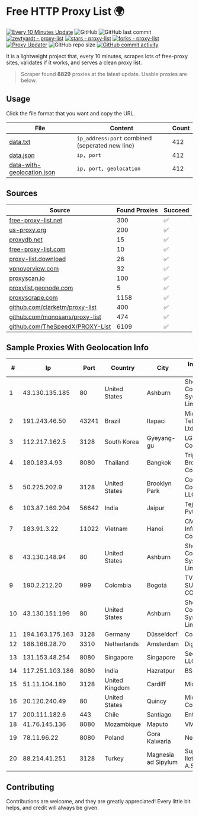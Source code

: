 
# Free HTTP Proxy List 🌍

[![Every 10 Minutes Update](https://github.com/mertguvencli/http-proxy-list/actions/workflows/main.yml/badge.svg?branch=main)](https://github.com/mertguvencli/http-proxy-list/actions/workflows/main.yml)
![GitHub](https://img.shields.io/github/license/mertguvencli/http-proxy-list)
![GitHub last commit](https://img.shields.io/github/last-commit/mertguvencli/http-proxy-list)
[![zevtyardt - proxy-list](https://img.shields.io/static/v1?label=zevtyardt&message=proxy-list&color=blue&logo=github)](https://github.com/zevtyardt/proxy-list "Go to GitHub repo")
[![stars - proxy-list](https://img.shields.io/github/stars/zevtyardt/proxy-list?style=social)](https://github.com/zevtyardt/proxy-list)
[![forks - proxy-list](https://img.shields.io/github/forks/zevtyardt/proxy-list?style=social)](https://github.com/zevtyardt/proxy-list)
[![Proxy Updater](https://github.com/zevtyardt/proxy-list/workflows/Proxy%20Updater/badge.svg)](https://github.com/zevtyardt/proxy-list/actions?query=workflow:"Proxy+Updater")
![GitHub repo size](https://img.shields.io/github/repo-size/zevtyardt/proxy-list)
[![GitHub commit activity](https://img.shields.io/github/commit-activity/m/zevtyardt/proxy-list?logo=commits)](https://github.com/zevtyardt/proxy-list/commits/main)

It is a lightweight project that, every 10 minutes, scrapes lots of free-proxy sites, validates if it works, and serves a clean proxy list.

> Scraper found **8829** proxies at the latest update. Usable proxies are below.

## Usage

Click the file format that you want and copy the URL.

|File|Content|Count|
|----|-------|-----|
|[data.txt](https://raw.githubusercontent.com/mertguvencli/http-proxy-list/main/proxy-list/data.txt)|`ip_address:port` combined (seperated new line)|412|
|[data.json](https://raw.githubusercontent.com/mertguvencli/http-proxy-list/main/proxy-list/data.json)|`ip, port`|412|
|[data-with-geolocation.json](https://raw.githubusercontent.com/mertguvencli/http-proxy-list/main/proxy-list/data-with-geolocation.json)|`ip, port, geolocation`|412|

## Sources

|Source|Found Proxies|Succeed|
|------|-------------|-------|
|[free-proxy-list.net](https://free-proxy-list.net)|300|✅|
|[us-proxy.org](https://www.us-proxy.org)|200|✅|
|[proxydb.net](http://proxydb.net)|15|✅|
|[free-proxy-list.com](https://free-proxy-list.com/?page=&port=&type%5B%5D=http&type%5B%5D=https&up_time=0&search=Search)|10|✅|
|[proxy-list.download](https://www.proxy-list.download/HTTP)|26|✅|
|[vpnoverview.com](https://vpnoverview.com/privacy/anonymous-browsing/free-proxy-servers)|32|✅|
|[proxyscan.io](https://www.proxyscan.io)|100|✅|
|[proxylist.geonode.com](https://proxylist.geonode.com/api/proxy-list?limit=300&page=1&sort_by=lastChecked&sort_type=desc&protocols=http,https)|5|✅|
|[proxyscrape.com](https://api.proxyscrape.com/v2/?request=displayproxies&protocol=http&timeout=10000&country=all&ssl=all&anonymity=all)|1158|✅|
|[github.com/clarketm/proxy-list](https://raw.githubusercontent.com/clarketm/proxy-list/master/proxy-list-raw.txt)|400|✅|
|[github.com/monosans/proxy-list](https://raw.githubusercontent.com/monosans/proxy-list/main/proxies/http.txt)|474|✅|
|[github.com/TheSpeedX/PROXY-List](https://raw.githubusercontent.com/TheSpeedX/PROXY-List/master/http.txt)|6109|✅|


## Sample Proxies With Geolocation Info

|#|Ip|Port|Country|City|Internet Service Provider|
|-|--|----|-------|----|-------------------------|
|1|43.130.135.185|80|United States|Ashburn|Shenzhen Tencent Computer Systems Company Limited|
|2|191.243.46.50|43241|Brazil|Itapaci|Microturbo Telecomunicacoes Ltda-me|
|3|112.217.162.5|3128|South Korea|Gyeyang-gu|LG DACOM Corporation|
|4|180.183.4.93|8080|Thailand|Bangkok|Triple T Broadband Public Company Limited|
|5|50.225.202.9|3128|United States|Brooklyn Park|Comcast Cable Communications, LLC|
|6|103.87.169.204|56642|India|Jaipur|Tejays Industries Pvt Ltd|
|7|183.91.3.22|11022|Vietnam|Hanoi|CMC Telecom Infrastructure Company|
|8|43.130.148.94|80|United States|Ashburn|Shenzhen Tencent Computer Systems Company Limited|
|9|190.2.212.20|999|Colombia|Bogotá|TV AZTECA SUCURSAL COLOMBIA|
|10|43.130.151.199|80|United States|Ashburn|Shenzhen Tencent Computer Systems Company Limited|
|11|194.163.175.163|3128|Germany|Düsseldorf|Contabo GmbH|
|12|188.166.28.70|3310|Netherlands|Amsterdam|DigitalOcean, LLC|
|13|131.153.48.254|8080|Singapore|Singapore|Secured Servers LLC|
|14|117.251.103.186|8080|India|Hazratpur|BSNL Internet|
|15|51.11.104.180|3128|United Kingdom|Cardiff|Microsoft|
|16|20.120.240.49|80|United States|Quincy|Microsoft Corporation|
|17|200.111.182.6|443|Chile|Santiago|Entel Chile S.A.|
|18|41.76.145.136|8080|Mozambique|Maputo|VM  S.A|
|19|78.11.96.22|8080|Poland|Gora Kalwaria|Netia SA|
|20|88.214.41.251|3128|Turkey|Magnesia ad Sipylum|Superonline Iletisim Hizmetleri A.S.|



## Contributing

Contributions are welcome, and they are greatly appreciated! Every
little bit helps, and credit will always be given.


